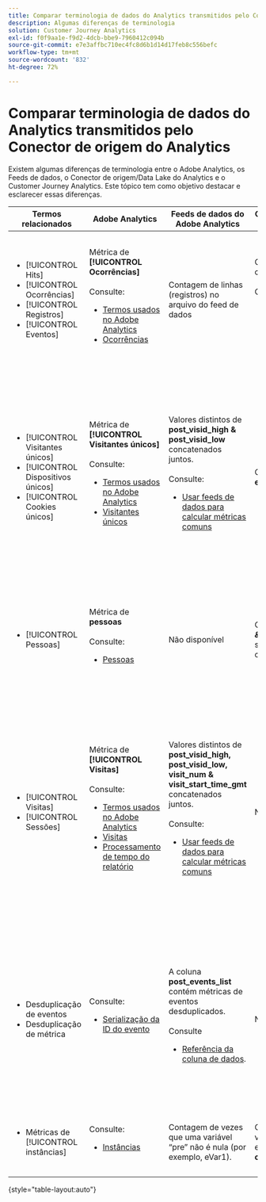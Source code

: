 ```yaml
---
title: Comparar terminologia de dados do Analytics transmitidos pelo Conector de origem do Analytics
description: Algumas diferenças de terminologia
solution: Customer Journey Analytics
exl-id: f0f9aa1e-f9d2-4dcb-bbe9-7960412c094b
source-git-commit: e7e3affbc710ec4fc8d6b1d14d17feb8c556befc
workflow-type: tm+mt
source-wordcount: '832'
ht-degree: 72%

---
```


# Comparar terminologia de dados do Analytics transmitidos pelo Conector de origem do Analytics

Existem algumas diferenças de terminologia entre o Adobe Analytics, os Feeds de dados, o Conector de origem/Data Lake do Analytics e o Customer Journey Analytics. Este tópico tem como objetivo destacar e esclarecer essas diferenças.

| Termos relacionados | Adobe Analytics | Feeds de dados do Adobe Analytics | Conector de origem/Data lake do Analytics | Customer Journey Analytics | Notas |
|---|---|---|---|---|---|
| <ul><li>[!UICONTROL Hits]</li><li>[!UICONTROL Ocorrências]</li><li>[!UICONTROL Registros]</li><li>[!UICONTROL Eventos]</li></ul> | Métrica de **[!UICONTROL Ocorrências]**<br><br>Consulte:<ul><li>[Termos usados no Adobe Analytics](https://experienceleague.adobe.com/docs/analytics/technotes/terms.html?lang=pt-BR)</li><li>[Ocorrências](https://experienceleague.adobe.com/docs/analytics/components/metrics/occurrences.html?lang=pt-BR)</li></ul> | Contagem de linhas (registros) no arquivo do feed de dados | Contagem de linhas (registros) no conjunto de dados<br><br>Consulte:<ul><li>[Comparar os dados do Adobe Analytics com os dados de Customer Journey Analytics](https://experienceleague.adobe.com/docs/analytics-platform/using/troubleshooting/compare.html?lang=pt-BR)</li></ul> | Métrica de **[!UICONTROL Eventos]** | <ul><li>“Hit” e “ocorrência” são sinônimos no Adobe Analytics.</li><li>Consulte _Eventos personalizados_ abaixo.</li><li>Determinados dados são filtrados à medida que passam pelo Conector de origem do Analytics para o Adobe Experience Platform. Consulte [Comparar os dados do Adobe Analytics com os dados de Customer Journey Analytics](https://experienceleague.adobe.com/docs/analytics-platform/using/troubleshooting/compare.html?lang=pt-BR) |
| <ul><li>[!UICONTROL Visitantes únicos]</li><li>[!UICONTROL Dispositivos únicos]</li><li>[!UICONTROL Cookies únicos]</li></ul> | Métrica de **[!UICONTROL Visitantes únicos]**<br><br>Consulte:<ul><li>[Termos usados no Adobe Analytics](https://experienceleague.adobe.com/docs/analytics/technotes/terms.html?lang=pt-BR)</li><li>[Visitantes únicos](https://experienceleague.adobe.com/docs/analytics/components/metrics/unique-visitors.html?lang=pt-BR)</li></ul> | Valores distintos de **post\_visid\_high &amp; post\_visid\_low** concatenados juntos.<br><br>Consulte:<ul><li>[Usar feeds de dados para calcular métricas comuns](https://experienceleague.adobe.com/docs/analytics/export/analytics-data-feed/data-feed-contents/datafeeds-calculate.html?lang=pt-BR)</li></ul> | Contagem distinta de **endUserIDs.\_experience.aaid.id** | Métrica de **pessoas**, se **endUserIDs.\_experience.aaid.id** for escolhida como a ID de pessoa. | <ul><li>Uma &quot;pessoa&quot; no Adobe Analytics geralmente é associada a um &quot;identificador de dispositivo&quot;, como um cookie. A AAID é o identificador principal do dispositivo no Adobe Analytics, e não a ECID. Consulte também [AAID, ECID, AACUSTOMID e o Conector de origem do Analytics](https://experienceleague.adobe.com/docs/analytics-platform/using/compare-aa-cja/cja-aa-comparison/aaid-ecid-adc.html?lang=pt-BR).</li><li>&quot;Visitante&quot; não é uma métrica pronta para uso no Customer Journey Analytics. Mas se você escolher **endUserIDs.\_experience.aaid.id** como a ID de pessoa, a métrica Pessoas no Customer Journey Analytics é aproximadamente equivalente aos Visitantes únicos no Adobe Analytics.</li></ul> |
| <ul><li>[!UICONTROL Pessoas]</li></ul> | Métrica de **pessoas**<br><br> Consulte:<ul><li>[Pessoas](https://experienceleague.adobe.com/docs/analytics/components/metrics/people.html?lang=pt-BR)</li></ul> | Não disponível | Contagem distinta de **_\&lt;path\>_.stitchedId**(disponível somente em conjuntos de dados compilados) | Métrica de **pessoas** | <ul><li>A métrica de Pessoas no Customer Journey Analytics é a contagem distinta das IDs de pessoa. Dependendo do que você escolher como a ID de pessoa na conexão Customer Journey Analytics, a métrica de Pessoas pode ter significados diferentes.</ul></li> |
| <ul><li>[!UICONTROL Visitas]</li><li>[!UICONTROL Sessões]</li></ul> | Métrica de **[!UICONTROL Visitas]**<br><br>Consulte:<ul><li>[Termos usados no Adobe Analytics](https://experienceleague.adobe.com/docs/analytics/technotes/terms.html?lang=pt-BR)</li><li>[Visitas](https://experienceleague.adobe.com/docs/analytics/components/metrics/visits.html?lang=pt-BR)</li><li>[Processamento de tempo do relatório](https://experienceleague.adobe.com/docs/analytics/components/virtual-report-suites/vrs-report-time-processing.html?lang=pt-BR)</ul></li> | Valores distintos de **post\_visid\_high, post\_visid\_low, visit\_num &amp; visit\_start\_time\_gmt** concatenados juntos.<br><br>Consulte:<ul><li>[Usar feeds de dados para calcular métricas comuns](https://experienceleague.adobe.com/docs/analytics/export/analytics-data-feed/data-feed-contents/datafeeds-calculate.html?lang=pt-BR)</li></ul> | Não disponível | Métrica de **Sessões** | <ul><li>Com o processamento de tempo de relatório nos conjuntos de relatórios virtuais do Adobe Analytics e visualizações de dados de Customer Journey Analytics, o conceito de visita (sessão) é configurável. Como resultado, as contagens de visitas (sessão) podem diferir entre os ambientes, dependendo da definição aplicada. Consulte também [Comparar o processamento de dados entre os recursos de relatório do Adobe Analytics e do Customer Journey Analytics](https://experienceleague.adobe.com/docs/analytics-platform/using/compare-aa-cja/cja-aa-comparison/data-processing-comparisons.html?lang=pt-BR) e [Conjuntos de relatórios virtuais, visualizações de dados, sandboxes do Adobe Experience Platform e o conector de origem do Analytics](https://experienceleague.adobe.com/docs/analytics-platform/using/compare-aa-cja/cja-aa-comparison/vrs-dataview-sandbox-adc.html?lang=pt-BR). | <ul><li>Eventos personalizados</li><li>Eventos bem-sucedidos</li></ul> | Eventos personalizados 1-1000 | **post\_events\_list**<br><br> Consulte:<ul><li>[Usar feeds de dados para calcular métricas comuns](https://experienceleague.adobe.com/docs/analytics/export/analytics-data-feed/data-feed-contents/datafeeds-calculate.html?lang=pt-BR) | **\_experience.analytics.<ul>event1to100.event1 **até<br>** event901to1000.event1000 **</ul> | **\_experience.analytics.<ul>event1to100.event1 **até<br>** event901to1000.event1000 **</ul> | <ul><li>Um “evento” no Adobe Analytics é um [Evento bem-sucedido](https://experienceleague.adobe.com/docs/analytics/components/metrics/custom-events.html?lang=pt-BR) (evento personalizado) que foi definido em uma solicitação de imagem do Adobe Analytics (chamada do servidor da coleção de dados).</ul> |
| <ul><li>Desduplicação de eventos</li><li>Desduplicação de métrica</ul></li> | Consulte:<ul><li>[Serialização da ID do evento](https://experienceleague.adobe.com/docs/analytics/implementation/vars/page-vars/events/event-serialization.html?lang=pt-BR)</li></ul> | A coluna **post_events_list** contém métricas de eventos desduplicados.<br><br>Consulte <ul><li>[Referência da coluna de dados](https://experienceleague.adobe.com/docs/analytics/export/analytics-data-feed/data-feed-contents/datafeeds-reference.html?lang=pt-BR). </ul></li> | Não disponível | Consulte:<ul><li>[Configurações do componente de Desduplicação de métrica](https://experienceleague.adobe.com/docs/analytics-platform/using/cja-dataviews/component-settings/metric-deduplication.html?lang=pt-BR) | <ul><li>A desduplicação de eventos/métricas no Adobe Analytics é ligeiramente diferente do Customer Journey Analytics. No Adobe Analytics, a desduplicação ocorre no momento do processamento de dados. No Customer Journey Analytics, a desduplicação ocorre no tempo de execução do relatório, fornecendo mais flexibilidade. As métricas desduplicadas podem diferir levemente no Adobe Analytics em relação ao Customer Journey Analytics.</li></ul> |
| <ul><li>Métricas de [!UICONTROL instâncias]</li></ul> | Consulte:<ul><li>[Instâncias](https://experienceleague.adobe.com/docs/analytics/components/metrics/instances.html?lang=pt-BR) | Contagem de vezes que uma variável “pre” não é nula (por exemplo, eVar1). | Contagem de vezes que uma variável “mid” não é nula (por exemplo, **\_experience.analytics.<br>customDimensions.eVars.eVar1**). | Você pode criar métricas de **Instâncias** ao [criar métricas a partir de campos de eVar.](https://experienceleague.adobe.com/docs/analytics-platform/using/cja-dataviews/data-views-usecases.html?lang=pt-BR) | <ul><li>As [!UICONTROL Instâncias] são normalmente associadas a colunas de prop e eVar como um meio de determinar quantas vezes a variável foi definida. |

{style="table-layout:auto"}